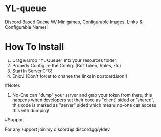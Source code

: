 # YL-queue

Discord-Based Queue W/ Minigames, Configurable Images, Links, & Configurable Names!

# How To Install 


1. Drag & Drop "YL-Queue" Into your resources folder.
2. Properly Configure the Config. (Bot Token, Roles, Etc)
3. Start In Server.CFG!
4. Enjoy! (Don't forget to change the links in postcard.json!)

#Notes

1. No-One can "dump" your server and grab your token from there, this happens when developers set their code as "client" sided or "shared", this code is marked as "server" sided which means no-one can access this with dumping!

#Support 

For any support join my discord @ discord.gg/yldev
